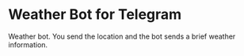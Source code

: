 # Weather Bot for Telegram
Weather bot. You send the location and the bot sends a brief weather information.

